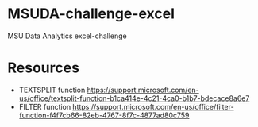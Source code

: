 # MSUDA-challenge-excel
MSU Data Analytics excel-challenge

# Resources
* TEXTSPLIT function https://support.microsoft.com/en-us/office/textsplit-function-b1ca414e-4c21-4ca0-b1b7-bdecace8a6e7
* FILTER function https://support.microsoft.com/en-us/office/filter-function-f4f7cb66-82eb-4767-8f7c-4877ad80c759